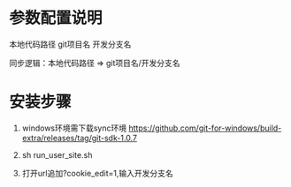 # 参数配置说明

本地代码路径 git项目名 开发分支名

同步逻辑：本地代码路径  =>  git项目名/开发分支名

# 安装步骤

1. windows环境需下载sync环境
https://github.com/git-for-windows/build-extra/releases/tag/git-sdk-1.0.7

2. sh run_user_site.sh

3. 打开url追加?cookie_edit=1,输入开发分支名
